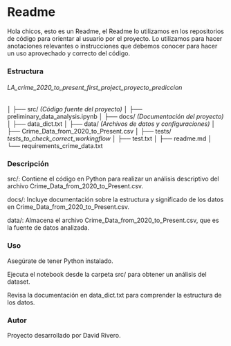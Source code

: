 # Readme

Hola chicos, esto es un Readme, el Readme lo utilizamos en los repositorios de código para orientar al usuario por el proyecto. Lo utilizamos para hacer anotaciones relevantes o instrucciones que debemos conocer para hacer un uso aprovechado y correcto del código.

### Estructura

###### LA_crime_2020_to_present_first_project_proyecto_prediccion
│
├── src/  *(Código fuente del proyecto)*
│   ├── preliminary_data_analysis.ipynb
│
├── docs/  *(Documentación del proyecto)*
│   ├── data_dict.txt
│
├── data/  *(Archivos de datos y configuraciones)*
│   ├── Crime_Data_from_2020_to_Present.csv
│
├── tests/  *tests_to_check_correct_workingflow*
│   ├── test.txt
│
├── readme.md
│
└── requirements_crime_data.txt


### Descripción

src/: Contiene el código en Python para realizar un análisis descriptivo del archivo Crime_Data_from_2020_to_Present.csv.

docs/: Incluye documentación sobre la estructura y significado de los datos en Crime_Data_from_2020_to_Present.csv.

data/: Almacena el archivo Crime_Data_from_2020_to_Present.csv, que es la fuente de datos analizada.


### Uso

Asegúrate de tener Python instalado.

Ejecuta el notebook desde la carpeta src/ para obtener un análisis del dataset.

Revisa la documentación en data_dict.txt para comprender la estructura de los datos.

### Autor

Proyecto desarrollado por David Rivero.
